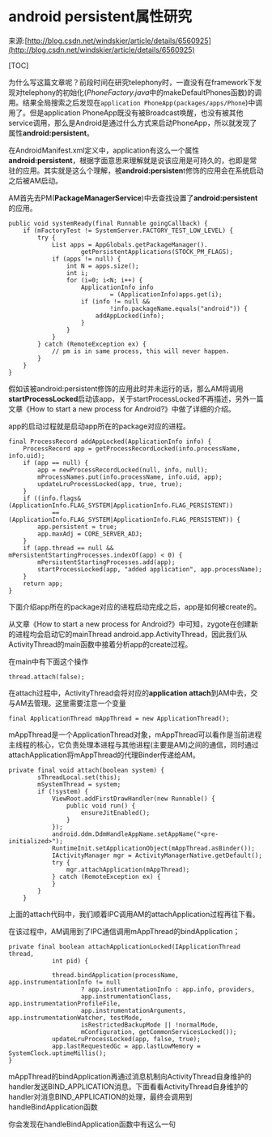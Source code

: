 # android persistent属性研究

来源:[http://blog.csdn.net/windskier/article/details/6560925](http://blog.csdn.net/windskier/article/details/6560925)

[TOC]

为什么写这篇文章呢？前段时间在研究telephony时，一直没有在framework下发现对telephony的初始化(*PhoneFactory.java*中的makeDefaultPhones函数)的调用。结果全局搜索之后发现在`application PhoneApp(packages/apps/Phone`)中调用了。但是application PhoneApp既没有被Broadcast唤醒，也没有被其他service调用，那么是Android是通过什么方式来启动PhoneApp，所以就发现了属性**android:persistent**。

在AndroidManifest.xml定义中，application有这么一个属性**android:persistent**，根据字面意思来理解就是说该应用是可持久的，也即是常驻的应用。其实就是这么个理解，被**android:persisten**t修饰的应用会在系统启动之后被AM启动。

 AM首先去PM(**PackageManagerService**)中去查找设置了**android:persistent**的应用。

```
public void systemReady(final Runnable goingCallback) {
    if (mFactoryTest != SystemServer.FACTORY_TEST_LOW_LEVEL) {
        try {
            List apps = AppGlobals.getPackageManager().
                    getPersistentApplications(STOCK_PM_FLAGS);
            if (apps != null) {
                int N = apps.size();
                int i;
                for (i=0; i<N; i++) {
                    ApplicationInfo info
                            = (ApplicationInfo)apps.get(i);
                    if (info != null &&
                            !info.packageName.equals("android")) {
                        addAppLocked(info);
                    }
                }
            }
        } catch (RemoteException ex) {
            // pm is in same process, this will never happen.  
        }
    }
}
```

假如该被android:persistent修饰的应用此时并未运行的话，那么AM将调用**startProcessLocked**启动该app，关于startProcessLocked不再描述，另外一篇文章《How to start a new process for Android?》中做了详细的介绍。

app的启动过程就是启动app所在的package对应的进程。

```
final ProcessRecord addAppLocked(ApplicationInfo info) {
    ProcessRecord app = getProcessRecordLocked(info.processName, info.uid);
    if (app == null) {
        app = newProcessRecordLocked(null, info, null);
        mProcessNames.put(info.processName, info.uid, app);
        updateLruProcessLocked(app, true, true);
    }
    if ((info.flags&(ApplicationInfo.FLAG_SYSTEM|ApplicationInfo.FLAG_PERSISTENT))
            == (ApplicationInfo.FLAG_SYSTEM|ApplicationInfo.FLAG_PERSISTENT)) {
        app.persistent = true;
        app.maxAdj = CORE_SERVER_ADJ;
    }
    if (app.thread == null && mPersistentStartingProcesses.indexOf(app) < 0) {
        mPersistentStartingProcesses.add(app);
        startProcessLocked(app, "added application", app.processName);
    }
    return app;
}
```

下面介绍app所在的package对应的进程启动完成之后，app是如何被create的。

从文章《How to start a new process for Android?》中可知，zygote在创建新的进程均会启动它的mainThread android.app.ActivityThread，因此我们从ActivityThread的main函数中接着分析app的create过程。

在main中有下面这个操作

```
thread.attach(false);  
```

 在attach过程中，ActivityThread会将对应的**application attach**到AM中去，交与AM去管理。这里需要注意一个变量

```
final ApplicationThread mAppThread = new ApplicationThread();  
```

mAppThread是一个ApplicationThread对象，mAppThread可以看作是当前进程主线程的核心，它负责处理本进程与其他进程(主要是AM)之间的通信，同时通过attachApplication将mAppThread的代理Binder传递给AM。

```
private final void attach(boolean system) {
        sThreadLocal.set(this);
        mSystemThread = system;
        if (!system) {
            ViewRoot.addFirstDrawHandler(new Runnable() {
                public void run() {
                    ensureJitEnabled();
                }
            });
            android.ddm.DdmHandleAppName.setAppName("<pre-initialized>");
            RuntimeInit.setApplicationObject(mAppThread.asBinder());
            IActivityManager mgr = ActivityManagerNative.getDefault();
            try {
                mgr.attachApplication(mAppThread);
            } catch (RemoteException ex) {
            }
        }
    }
```

上面的attach代码中，我们顺着IPC调用AM的attachApplication过程再往下看。

在该过程中，AM调用到了IPC通信调用mAppThread的bindApplication；

```
private final boolean attachApplicationLocked(IApplicationThread thread,
            int pid) {
	
            thread.bindApplication(processName, app.instrumentationInfo != null
                    ? app.instrumentationInfo : app.info, providers,
                    app.instrumentationClass, app.instrumentationProfileFile,
                    app.instrumentationArguments, app.instrumentationWatcher, testMode, 
                    isRestrictedBackupMode || !normalMode,
                    mConfiguration, getCommonServicesLocked());
            updateLruProcessLocked(app, false, true);
            app.lastRequestedGc = app.lastLowMemory = SystemClock.uptimeMillis();
}
```

mAppThread的bindApplication再通过消息机制向ActivityThread自身维护的handler发送BIND_APPLICATION消息。下面看看ActivityThread自身维护的handler对消息BIND_APPLICATION的处理，最终会调用到handleBindApplication函数

你会发现在handleBindApplication函数中有这么一句

